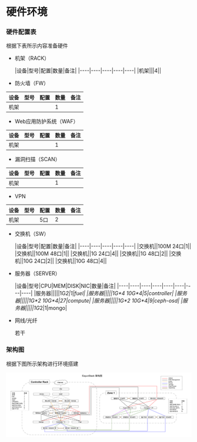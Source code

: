 # 硬件环境

### 硬件配置表

根据下表所示内容准备硬件

* 机架（RACK）

  |设备|型号|配置|数量|备注|
|----|----|----|----|----|
|机架|||4||

* 防火墙（FW）

 |设备|型号|配置|数量|备注|
|----|----|----|----|----|
|机架|||1||

* Web应用防护系统（WAF）

 |设备|型号|配置|数量|备注|
|----|----|----|----|----|
|机架|||1||

* 漏洞扫描（SCAN）

 |设备|型号|配置|数量|备注|
|----|----|----|----|----|
|机架|||1||

* VPN

 |设备|型号|配置|数量|备注|
|----|----|----|----|----|
|机架||5口|2||

* 交换机（SW）

  |设备|型号|配置|数量|备注|
|----|----|----|----|----|
|交换机||100M 24口|1||
|交换机||100M 48口|1||
|交换机||1G 24口|4||
|交换机||1G 48口|2||
|交换机||10G 24口|2||
|交换机||10G 48口|4||

* 服务器（SERVER）

  |设备|型号|CPU|MEM|DISK|NIC|数量|备注|
|----|----|----|----|----|----|----|----|
|服务器|||||1G*2|1|fuel|
|服务器|||||1G\*4 10G\*4|5|controller|
|服务器|||||1G\*2 10G\*4|27|compute|
|服务器|||||1G\*2 10G\*4|9|ceph-osd|
|服务器|||||1G*2|1|mongo|

* 网线/光纤

  若干

### 架构图

根据下图所示架构进行环境搭建

 ![eayunstack_hw_arch](../images/eayunstack_hw_arch.png)
